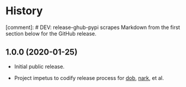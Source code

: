 # History

[comment]: # DEV: release-ghub-pypi scrapes Markdown from the first section below for the GitHub release.

## 1.0.0 (2020-01-25)

- Initial public release.

- Project impetus to codify release process for [dob](https://github.com/tallybark/dob), [nark](https://github.com/tallybark/nark), et al.

